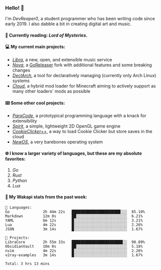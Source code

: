 ### Hello! 👋

I'm _DevReaper0_, a student programmer who has been writing code since early 2019. I also dabble a bit in creating digital art and music.

#### 📖 Currently reading: *Lord of Mysteries*.

#### 💻 My current main projects:

-   _[Libra](https://github.com/LibraMusic)_, a new, open, and extensible music service
-   _[Nova](https://github.com/LibraMusic/Nova)_, a [GoReleaser](https://github.com/goreleaser/goreleaser) fork with additional features and some breaking changes
-   _[DeclArch](https://github.com/DevReaper0/declarch)_, a tool for declaratively managing (currently only Arch Linux) systems
-   _[Cloud](https://github.com/CloudLoaderMC/CloudLoader)_, a hybrid mod loader for Minecraft aiming to actively support as many other loaders' mods as possible

#### ⌨️ Some other cool projects:

-   _[ParaCode](https://github.com/ParaCodeLang/ParaCode)_, a prototypical programming language with a knack for extensibility
-   _[Spirit](https://gitlab.com/DevReaper0/SpiritEngine)_, a simple, lightweight 2D OpenGL game engine
-   _[CookieClicker++](https://github.com/DevReaper0/CookieClickerPlusPlus)_, a way to load Cookie Clicker but store saves in the cloud
-   _[NewOS](https://github.com/DevReaper0/NewOS)_, a very barebones operating system

#### 🌐 I know a larger variety of languages, but these are my absolute favorites:

1. _Go_
2. _Rust_
3. _Python_
4. _Lua_

#### 📡 My Wakapi stats from the past week:

```text
💾 Languages:
Go               2h 44m 22s   ██████████████████████░░░  85.10%
Markdown         12m 0s       ██░░░░░░░░░░░░░░░░░░░░░░░  6.21%
YAML             6m 12s       █░░░░░░░░░░░░░░░░░░░░░░░░  3.21%
Lua              4m 22s       █░░░░░░░░░░░░░░░░░░░░░░░░  2.26%
JSON             3m 14s       █░░░░░░░░░░░░░░░░░░░░░░░░  1.67%

💼 Projects:
LibraCore        2h 55m 33s   ███████████████████████░░  90.89%
ObsidianVault    10m 0s       ██░░░░░░░░░░░░░░░░░░░░░░░  5.18%
nvim             4m 22s       █░░░░░░░░░░░░░░░░░░░░░░░░  2.26%
v2ray-examples   3m 14s       █░░░░░░░░░░░░░░░░░░░░░░░░  1.67%

Total: 3 hrs 13 mins
```
